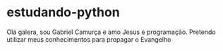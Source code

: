 # estudando-python

Olá galera, sou Gabriel Camurça e amo Jesus e programação. Pretendo utilizar meus conhecimentos para propagar o Evangelho
